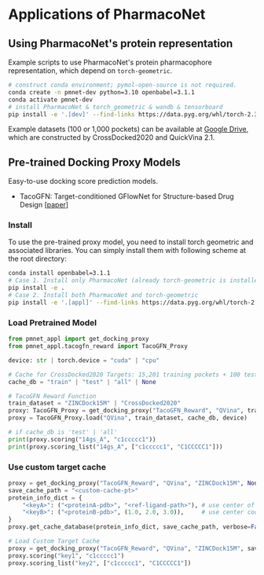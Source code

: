 # Applications of PharmacoNet

## Using PharmacoNet's protein representation

Example scripts to use PharmacoNet's protein pharmacophore representation, which depend on `torch-geometric`.

```bash
# construct conda environment; pymol-open-source is not required.
conda create -n pmnet-dev python=3.10 openbabel=3.1.1
conda activate pmnet-dev
# install PharmacoNet & torch_geometric & wandb & tensorboard
pip install -e '.[dev]' --find-links https://data.pyg.org/whl/torch-2.3.1+cu121.html
```

Example datasets (100 or 1,000 pockets) can be available at [Google Drive](https://drive.google.com/drive/folders/1o8tDCsjIqaPRoJhs5SKW4yi0geA9h_Nv?usp=sharing), which are constructed by CrossDocked2020 and QuickVina 2.1.


## Pre-trained Docking Proxy Models

Easy-to-use docking score prediction models.

- TacoGFN: Target-conditioned GFlowNet for Structure-based Drug Design [[paper](https://arxiv.org/abs/2310.03223)]

### Install

To use the pre-trained proxy model, you need to install torch geometric and associated libraries.
You can simply install them with following scheme at the root directory:

```bash
conda install openbabel=3.1.1
# Case 1. Install only PharmacoNet (already torch-geometric is installed)
pip install -e .
# Case 2. Install both PharmacoNet and torch-geometric
pip install -e '.[appl]' --find-links https://data.pyg.org/whl/torch-2.3.1+cu121.html
```

### Load Pretrained Model
```python
from pmnet_appl import get_docking_proxy
from pmnet_appl.tacogfn_reward import TacoGFN_Proxy

device: str | torch.device = "cuda" | "cpu"

# Cache for CrossDocked2020 Targets: 15,201 training pockets + 100 test pockets
cache_db = "train" | "test" | "all" | None

# TacoGFN Reward Function
train_dataset = "ZINCDock15M" | "CrossDocked2020"
proxy: TacoGFN_Proxy = get_docking_proxy("TacoGFN_Reward", "QVina", train_dataset, cache_db, device)
proxy = TacoGFN_Proxy.load("QVina", train_dataset, cache_db, device)

# if cache_db is 'test' | 'all'
print(proxy.scoring("14gs_A", "c1ccccc1"))
print(proxy.scoring_list("14gs_A", ["c1ccccc1", "C1CCCCC1"]))
```

### Use custom target cache

```python
proxy = get_docking_proxy("TacoGFN_Reward", "QVina", "ZINCDock15M", None, device)
save_cache_path = "<custom-cache-pt>"
protein_info_dict = {
    "<keyA>": ("<proteinA-pdb>", "<ref-ligand-path>"), # use center of reference ligand
    "<keyB>": ("<proteinB-pdb>", (1.0, 2.0, 3.0)),     # use center coordinates
}
proxy.get_cache_database(protein_info_dict, save_cache_path, verbose=False)

# Load Custom Target Cache
proxy = get_docking_proxy("TacoGFN_Reward", "QVina", "ZINCDock15M", save_cache_path, device)
proxy.scoring("key1", "c1ccccc1")
proxy.scoring_list("key2", ["c1ccccc1", "C1CCCCC1"])
